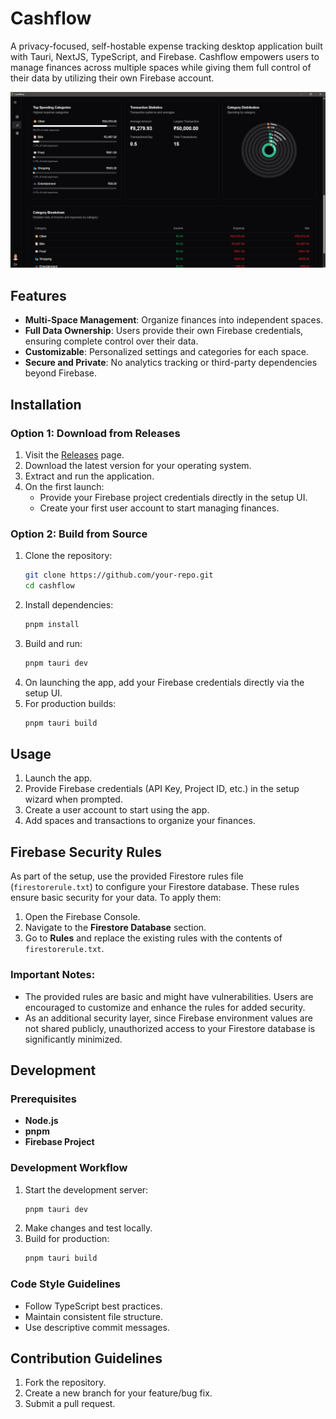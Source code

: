 # Cashflow

A privacy-focused, self-hostable expense tracking desktop application built with Tauri, NextJS, TypeScript, and Firebase. Cashflow empowers users to manage finances across multiple spaces while giving them full control of their data by utilizing their own Firebase account.

![Cashflow Preview](./public/cashflow.png)

## Features

-   **Multi-Space Management**: Organize finances into independent spaces.
-   **Full Data Ownership**: Users provide their own Firebase credentials, ensuring complete control over their data.
-   **Customizable**: Personalized settings and categories for each space.
-   **Secure and Private**: No analytics tracking or third-party dependencies beyond Firebase.

## Installation

### Option 1: Download from Releases

1. Visit the [Releases](https://github.com/your-repo/releases) page.
2. Download the latest version for your operating system.
3. Extract and run the application.
4. On the first launch:
    - Provide your Firebase project credentials directly in the setup UI.
    - Create your first user account to start managing finances.

### Option 2: Build from Source

1. Clone the repository:
    ```bash
    git clone https://github.com/your-repo.git
    cd cashflow
    ```
2. Install dependencies:
    ```bash
    pnpm install
    ```
3. Build and run:
    ```bash
    pnpm tauri dev
    ```
4. On launching the app, add your Firebase credentials directly via the setup UI.
5. For production builds:
    ```bash
    pnpm tauri build
    ```

## Usage

1. Launch the app.
2. Provide Firebase credentials (API Key, Project ID, etc.) in the setup wizard when prompted.
3. Create a user account to start using the app.
4. Add spaces and transactions to organize your finances.

## Firebase Security Rules

As part of the setup, use the provided Firestore rules file (`firestorerule.txt`) to configure your Firestore database. These rules ensure basic security for your data. To apply them:

1. Open the Firebase Console.
2. Navigate to the **Firestore Database** section.
3. Go to **Rules** and replace the existing rules with the contents of `firestorerule.txt`.

### Important Notes:

-   The provided rules are basic and might have vulnerabilities. Users are encouraged to customize and enhance the rules for added security.
-   As an additional security layer, since Firebase environment values are not shared publicly, unauthorized access to your Firestore database is significantly minimized.

## Development

### Prerequisites

-   **Node.js**
-   **pnpm**
-   **Firebase Project**

### Development Workflow

1. Start the development server:
    ```bash
    pnpm tauri dev
    ```
2. Make changes and test locally.
3. Build for production:
    ```bash
    pnpm tauri build
    ```

### Code Style Guidelines

-   Follow TypeScript best practices.
-   Maintain consistent file structure.
-   Use descriptive commit messages.

## Contribution Guidelines

1. Fork the repository.
2. Create a new branch for your feature/bug fix.
3. Submit a pull request.
